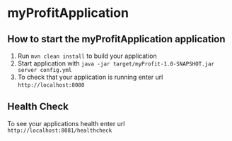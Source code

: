 # myProfitApplication

How to start the myProfitApplication application
---

1. Run `mvn clean install` to build your application
1. Start application with `java -jar target/myProfit-1.0-SNAPSHOT.jar server config.yml`
1. To check that your application is running enter url `http://localhost:8080`

Health Check
---

To see your applications health enter url `http://localhost:8081/healthcheck`

